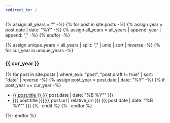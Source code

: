 ```yaml
---
redirect_to: /
---
```


{% assign all_years = "" -%}
{% for post in site.posts -%}
  {% assign year = post.date | date: "%Y" -%}
  {% assign all_years = all_years | append: year | append: "," -%}
{% endfor -%}

{% assign unique_years = all_years | split: "," | uniq | sort | reverse -%}
{% for cur_year in unique_years -%}
### {{ cur_year }}

{% for post in site.posts | where_exp: "post", "post.draft != true" | sort: "date" | reverse -%}
{% assign post_year = post.date | date: "%Y" -%}
{% if post_year == cur_year -%}
 * <a href="{{ post.url | relative_url }}"> {{ post.title }} </a> ({{ post.date | date: "%B %Y"" }}) <br/>
 * [{{ post.title }}]({{ post.url | relative_url }}) ({{ post.date | date: "%B %Y"" }})
{%- endif %}
{%- endfor %}


{%- endfor %}

